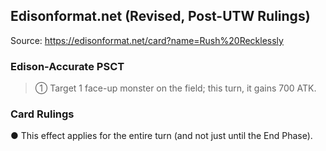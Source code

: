 
## Edisonformat.net (Revised, Post-UTW Rulings)

Source: https://edisonformat.net/card?name=Rush%20Recklessly

### Edison-Accurate PSCT

> ① Target 1 face-up monster on the field; this turn, it gains 700 ATK.

### Card Rulings

● This effect applies for the entire turn (and not just until the End Phase).
            